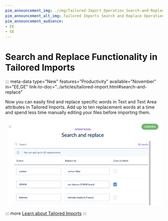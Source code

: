```yaml
---
pim_announcement_img: ./img/Tailored-Import_Operation_Search-and-Replace.png
pim_announcement_alt_img: Tailored Imports Search and Replace Operations
pim_announcement_audience:
- EE
- GE
---
```


# Search and Replace Functionality in Tailored Imports
::: meta-data type="New" features="Productivity" available="November" in="EE,GE" link-to-doc="../articles/tailored-import.html#search-and-replace"

Now you can easily find and replace specific words in Text and Text Area attributes in Tailored Imports. Add up to ten replacement words at a time and spend less time manually editing your files before importing them.


![Search and Replace](../img/Tailored-Import_Operation_Search-and-Replace.png)

::: more
[Learn about Tailored Imports](../articles/tailored-import.html#overview)
:::
